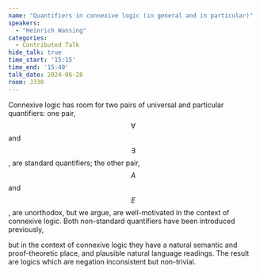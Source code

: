 ```yaml
---
name: "Quantifiers in connexive logic (in general and in particular)"
speakers:
  - "Heinrich Wansing"
categories:
  - Contributed Talk
hide_talk: true
time_start: '15:15'
time_end: '15:40'
talk_date: 2024-06-28
room: J330
---
```










Connexive logic has room for two pairs of universal and particular quantifiers: one pair, $$\forall$$ and $$\exists$$, are standard quantifiers; the other pair, $${A}$$ and $${E}$$, are unorthodox, but we argue, are well-motivated in the context of connexive logic. Both non-standard quantifiers have been introduced previously,

but in the context of connexive logic they have a natural semantic and proof-theoretic place, and plausible natural language readings. The result are logics which are negation inconsistent but non-trivial. 

















